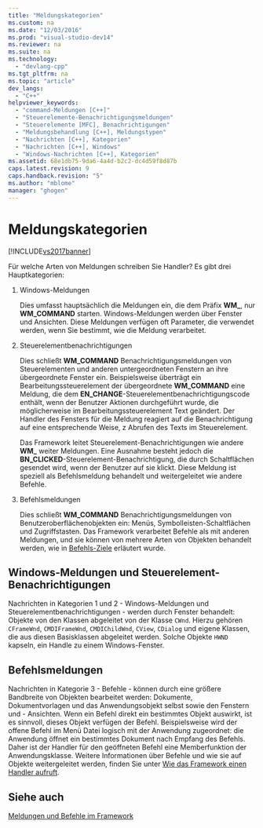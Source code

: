 ```yaml
---
title: "Meldungskategorien"
ms.custom: na
ms.date: "12/03/2016"
ms.prod: "visual-studio-dev14"
ms.reviewer: na
ms.suite: na
ms.technology: 
  - "devlang-cpp"
ms.tgt_pltfrm: na
ms.topic: "article"
dev_langs: 
  - "C++"
helpviewer_keywords: 
  - "command-Meldungen [C++]"
  - "Steuerelemente-Benachrichtigungsmeldungen"
  - "Steuerelemente [MFC], Benachrichtigungen"
  - "Meldungsbehandlung [C++], Meldungstypen"
  - "Nachrichten [C++], Kategorien"
  - "Nachrichten [C++], Windows"
  - "Windows-Nachrichten [C++], Kategorien"
ms.assetid: 68e1db75-9da6-4a4d-b2c2-dc4d59f8d87b
caps.latest.revision: 9
caps.handback.revision: "5"
ms.author: "mblome"
manager: "ghogen"
---
```

# Meldungskategorien
[!INCLUDE[vs2017banner](../assembler/inline/includes/vs2017banner.md)]

Für welche Arten von Meldungen schreiben Sie Handler?  Es gibt drei Hauptkategorien:  
  
1.  Windows\-Meldungen  
  
     Dies umfasst hauptsächlich die Meldungen ein, die dem Präfix **WM\_**, nur **WM\_COMMAND** starten.  Windows\-Meldungen werden über Fenster und Ansichten.  Diese Meldungen verfügen oft Parameter, die verwendet werden, wenn Sie bestimmt, wie die Meldung verarbeitet.  
  
2.  Steuerelementbenachrichtigungen  
  
     Dies schließt **WM\_COMMAND** Benachrichtigungsmeldungen von Steuerelementen und anderen untergeordneten Fenstern an ihre übergeordnete Fenster ein.  Beispielsweise überträgt ein Bearbeitungssteuerelement der übergeordnete **WM\_COMMAND** eine Meldung, die dem **EN\_CHANGE**\-Steuerelementbenachrichtigungscode enthält, wenn der Benutzer Aktionen durchgeführt wurde, die möglicherweise im Bearbeitungssteuerelement Text geändert.  Der Handler des Fensters für die Meldung reagiert auf die Benachrichtigung auf eine entsprechende Weise, z Abrufen des Texts im Steuerelement.  
  
     Das Framework leitet Steuerelement\-Benachrichtigungen wie andere **WM\_** weiter Meldungen.  Eine Ausnahme besteht jedoch die **BN\_CLICKED**\-Steuerelement\-Benachrichtigung, die durch Schaltflächen gesendet wird, wenn der Benutzer auf sie klickt.  Diese Meldung ist speziell als Befehlsmeldung behandelt und weitergeleitet wie andere Befehle.  
  
3.  Befehlsmeldungen  
  
     Dies schließt **WM\_COMMAND** Benachrichtigungsmeldungen von Benutzeroberflächenobjekten ein: Menüs, Symbolleisten\-Schaltflächen und Zugriffstasten.  Das Framework verarbeitet Befehle als mit anderen Meldungen, und sie können von mehrere Arten von Objekten behandelt werden, wie in [Befehls\-Ziele](../mfc/command-targets.md) erläutert wurde.  
  
##  <a name="_core_windows_messages_and_control.2d.notification_messages"></a> Windows\-Meldungen und Steuerelement\-Benachrichtigungen  
 Nachrichten in Kategorien 1 und 2 \- Windows\-Meldungen und Steuerelementbenachrichtigungen \- werden durch Fenster behandelt: Objekte von den Klassen abgeleitet von der Klasse `CWnd`.  Hierzu gehören `CFrameWnd`, `CMDIFrameWnd`, `CMDIChildWnd`, `CView`, `CDialog` und eigene Klassen, die aus diesen Basisklassen abgeleitet werden.  Solche Objekte `HWND` kapseln, ein Handle zu einem Windows\-Fenster.  
  
##  <a name="_core_command_messages"></a> Befehlsmeldungen  
 Nachrichten in Kategorie 3 \- Befehle \- können durch eine größere Bandbreite von Objekten bearbeitet werden: Dokumente, Dokumentvorlagen und das Anwendungsobjekt selbst sowie den Fenstern und \- Ansichten.  Wenn ein Befehl direkt ein bestimmtes Objekt auswirkt, ist es sinnvoll, dieses Objekt verfügen der Befehl.  Beispielsweise wird der offene Befehl im Menü Datei logisch mit der Anwendung zugeordnet: die Anwendung öffnet ein bestimmtes Dokument nach Empfang des Befehls.  Daher ist der Handler für den geöffneten Befehl eine Memberfunktion der Anwendungsklasse.  Weitere Informationen über Befehle und wie sie auf Objekte weitergeleitet werden, finden Sie unter [Wie das Framework einen Handler aufruft](../mfc/how-the-framework-calls-a-handler.md).  
  
## Siehe auch  
 [Meldungen und Befehle im Framework](../mfc/messages-and-commands-in-the-framework.md)